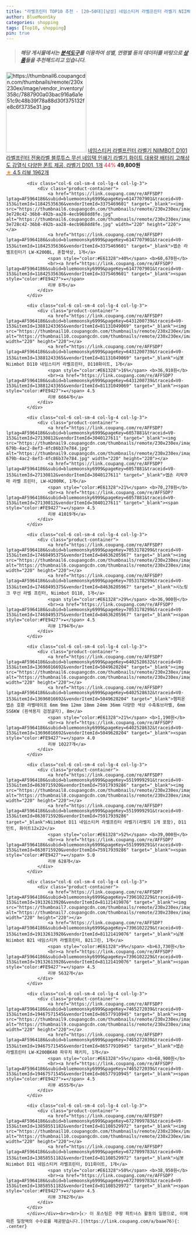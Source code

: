 ```yaml
---
title: "라벨프린터 TOP10 추천 - [20~50대][남성] 네임스티커 라벨프린터 라벨기 NIIMBOT D101 라벨프린터 전용라벨 블루투스 무선 네임택 인쇄기 라벨기 화이트 대용량 배"
author: BlueMoonSky
categories: shopping
tags: [Top10, shopping]
pin: true
---
```


> ##### 해당 게시물에서는 [**분석도구**](https://itemscout.io/)를 이용하여 **성별**, **연령별** 등의 데이터를 바탕으로 [**상품**](https://link.coupang.com/a/baae76)들을 추천해드리고 있습니다.
<div class="container"><div class="row">
            <div class="col-6 col-sm-4 col-lg-4 col-lg-3">
                <div class="product-container">
                    <a href="https://link.coupang.com/re/AFFSDP?lptag=AF5964186&subid=bluemoonsky6999&pageKey=7350290052&traceid=V0-153&itemId=18912977017&vendorItemId=86040301873" target="_blank"><img src="https://thumbnail6.coupangcdn.com/thumbnails/remote/230x230ex/image/vendor_inventory/358c/7887900a03bac916a6a1e51c9c48b39f78a88d30f375132fe8c6f3735e31.jpg" alt="https://thumbnail6.coupangcdn.com/thumbnails/remote/230x230ex/image/vendor_inventory/358c/7887900a03bac916a6a1e51c9c48b39f78a88d30f375132fe8c6f3735e31.jpg" width="220" height="220"></a>
                    <a href="https://link.coupang.com/re/AFFSDP?lptag=AF5964186&subid=bluemoonsky6999&pageKey=7350290052&traceid=V0-153&itemId=18912977017&vendorItemId=86040301873" target="_blank">네임스티커 라벨프린터 라벨기 NIIMBOT D101 라벨프린터 전용라벨 블루투스 무선 네임택 인쇄기 라벨기 화이트 대용량 배터리 고해상도 감열식 다양한 폰트 제공, 라벨기 D101, 1개</a>
                    <span style="color:#E61328">44%</span> <b>49,800원</b>
                    <br><a href="https://link.coupang.com/re/AFFSDP?lptag=AF5964186&subid=bluemoonsky6999&pageKey=7350290052&traceid=V0-153&itemId=18912977017&vendorItemId=86040301873" target="_blank"><span style="color:#FE9427">★</span> 4.5
                    리뷰 1962개</a>
                </div>
            </div>
            
            <div class="col-6 col-sm-4 col-lg-4 col-lg-3">
                <div class="product-container">
                    <a href="https://link.coupang.com/re/AFFSDP?lptag=AF5964186&subid=bluemoonsky6999&pageKey=6147707901&traceid=V0-153&itemId=11842535636&vendorItemId=3375469601" target="_blank"><img src="https://thumbnail6.coupangcdn.com/thumbnails/remote/230x230ex/image/retail/images/1067411491265758-3e728c42-36b8-492b-aa28-4ecb968dd8fe.jpg" alt="https://thumbnail6.coupangcdn.com/thumbnails/remote/230x230ex/image/retail/images/1067411491265758-3e728c42-36b8-492b-aa28-4ecb968dd8fe.jpg" width="220" height="220"></a>
                    <a href="https://link.coupang.com/re/AFFSDP?lptag=AF5964186&subid=bluemoonsky6999&pageKey=6147707901&traceid=V0-153&itemId=11842535636&vendorItemId=3375469601" target="_blank">엡손 라벨프린터기 LW-K200BL, 혼합색상, 1개</a>
                    <span style="color:#E61328">40%</span> <b>60,670원</b>
                    <br><a href="https://link.coupang.com/re/AFFSDP?lptag=AF5964186&subid=bluemoonsky6999&pageKey=6147707901&traceid=V0-153&itemId=11842535636&vendorItemId=3375469601" target="_blank"><span style="color:#FE9427">★</span> 
                    리뷰 0개</a>
                </div>
            </div>
            
            <div class="col-6 col-sm-4 col-lg-4 col-lg-3">
                <div class="product-container">
                    <a href="https://link.coupang.com/re/AFFSDP?lptag=AF5964186&subid=bluemoonsky6999&pageKey=6431200739&traceid=V0-153&itemId=13881243365&vendorItemId=81131049069" target="_blank"><img src="https://thumbnail10.coupangcdn.com/thumbnails/remote/230x230ex/image/vendor_inventory/5272/4763c286662acaaf04e61b26e10f7c2568cfdee1a443fd6f93bad7a9f866.png" alt="https://thumbnail10.coupangcdn.com/thumbnails/remote/230x230ex/image/vendor_inventory/5272/4763c286662acaaf04e61b26e10f7c2568cfdee1a443fd6f93bad7a9f866.png" width="220" height="220"></a>
                    <a href="https://link.coupang.com/re/AFFSDP?lptag=AF5964186&subid=bluemoonsky6999&pageKey=6431200739&traceid=V0-153&itemId=13881243365&vendorItemId=81131049069" target="_blank">님봇 Niimbot D110 네임스티커 라벨프린터, D110화이트, 1개</a>
                    <span style="color:#E61328">16%</span> <b>36,910원</b>
                    <br><a href="https://link.coupang.com/re/AFFSDP?lptag=AF5964186&subid=bluemoonsky6999&pageKey=6431200739&traceid=V0-153&itemId=13881243365&vendorItemId=81131049069" target="_blank"><span style="color:#FE9427">★</span> 4.5
                    리뷰 6664개</a>
                </div>
            </div>
            
            <div class="col-6 col-sm-4 col-lg-4 col-lg-3">
                <div class="product-container">
                    <a href="https://link.coupang.com/re/AFFSDP?lptag=AF5964186&subid=bluemoonsky6999&pageKey=6057881&traceid=V0-153&itemId=27130812&vendorItemId=3040127611" target="_blank"><img src="https://thumbnail9.coupangcdn.com/thumbnails/remote/230x230ex/image/product/image/vendoritem/2019/01/24/3040127611/8a8da503-679b-4ac2-8ef3-4fc86b37e784.jpg" alt="https://thumbnail9.coupangcdn.com/thumbnails/remote/230x230ex/image/product/image/vendoritem/2019/01/24/3040127611/8a8da503-679b-4ac2-8ef3-4fc86b37e784.jpg" width="220" height="220"></a>
                    <a href="https://link.coupang.com/re/AFFSDP?lptag=AF5964186&subid=bluemoonsky6999&pageKey=6057881&traceid=V0-153&itemId=27130812&vendorItemId=3040127611" target="_blank">엡손 리락쿠마 라벨 프린터, LW-H200RK, 1개</a>
                    <span style="color:#E61328">21%</span> <b>70,270원</b>
                    <br><a href="https://link.coupang.com/re/AFFSDP?lptag=AF5964186&subid=bluemoonsky6999&pageKey=6057881&traceid=V0-153&itemId=27130812&vendorItemId=3040127611" target="_blank"><span style="color:#FE9427">★</span> 4.5
                    리뷰 41019개</a>
                </div>
            </div>
            
            <div class="col-6 col-sm-4 col-lg-4 col-lg-3">
                <div class="product-container">
                    <a href="https://link.coupang.com/re/AFFSDP?lptag=AF5964186&subid=bluemoonsky6999&pageKey=7053178299&traceid=V0-153&itemId=17468495375&vendorItemId=84636205967" target="_blank"><img src="https://thumbnail6.coupangcdn.com/thumbnails/remote/230x230ex/image/vendor_inventory/d06e/fa0110c0ada29f37d8684fa53ee8e3b2f15fa1de2b6750985b851aadc4ab.jpg" alt="https://thumbnail6.coupangcdn.com/thumbnails/remote/230x230ex/image/vendor_inventory/d06e/fa0110c0ada29f37d8684fa53ee8e3b2f15fa1de2b6750985b851aadc4ab.jpg" width="220" height="220"></a>
                    <a href="https://link.coupang.com/re/AFFSDP?lptag=AF5964186&subid=bluemoonsky6999&pageKey=7053178299&traceid=V0-153&itemId=17468495375&vendorItemId=84636205967" target="_blank">시노링크 무선 라벨 프린터, Niimbot D110, 1개</a>
                    <span style="color:#E61328">29%</span> <b>36,900원</b>
                    <br><a href="https://link.coupang.com/re/AFFSDP?lptag=AF5964186&subid=bluemoonsky6999&pageKey=7053178299&traceid=V0-153&itemId=17468495375&vendorItemId=84636205967" target="_blank"><span style="color:#FE9427">★</span> 4.5
                    리뷰 1794개</a>
                </div>
            </div>
            
            <div class="col-6 col-sm-4 col-lg-4 col-lg-3">
                <div class="product-container">
                    <a href="https://link.coupang.com/re/AFFSDP?lptag=AF5964186&subid=bluemoonsky6999&pageKey=6402528632&traceid=V0-153&itemId=13696016692&vendorItemId=5049628204" target="_blank"><img src="https://thumbnail6.coupangcdn.com/thumbnails/remote/230x230ex/image/vendor_inventory/28ce/15e46b2232e3a11f9d604fc8d41d9109aa8f37ad08c95871b329fabd0aa0.jpg" alt="https://thumbnail6.coupangcdn.com/thumbnails/remote/230x230ex/image/vendor_inventory/28ce/15e46b2232e3a11f9d604fc8d41d9109aa8f37ad08c95871b329fabd0aa0.jpg" width="220" height="220"></a>
                    <a href="https://link.coupang.com/re/AFFSDP?lptag=AF5964186&subid=bluemoonsky6999&pageKey=6402528632&traceid=V0-153&itemId=13696016692&vendorItemId=5049628204" target="_blank">챔피온 엡손 호환 라벨테이프 6mm 9mm 12mm 18mm 24mm 36mm 다양한 색상 수축튜브라벨, 6mm SS6KW (흰색용지 검정글자), 8m</a>
                    <span style="color:#E61328">21%</span> <b>1,190원</b>
                    <br><a href="https://link.coupang.com/re/AFFSDP?lptag=AF5964186&subid=bluemoonsky6999&pageKey=6402528632&traceid=V0-153&itemId=13696016692&vendorItemId=5049628204" target="_blank"><span style="color:#FE9427">★</span> 4.0
                    리뷰 10227개</a>
                </div>
            </div>
            
            <div class="col-6 col-sm-4 col-lg-4 col-lg-3">
                <div class="product-container">
                    <a href="https://link.coupang.com/re/AFFSDP?lptag=AF5964186&subid=bluemoonsky6999&pageKey=5519999291&traceid=V0-153&itemId=8630715920&vendorItemId=75917939286" target="_blank"><img src="https://thumbnail8.coupangcdn.com/thumbnails/remote/230x230ex/image/vendor_inventory/8532/faf755a73b84fdc09964cd1288070d75da1e1c52b9ccd8bf06dff22739cc.png" alt="https://thumbnail8.coupangcdn.com/thumbnails/remote/230x230ex/image/vendor_inventory/8532/faf755a73b84fdc09964cd1288070d75da1e1c52b9ccd8bf06dff22739cc.png" width="220" height="220"></a>
                    <a href="https://link.coupang.com/re/AFFSDP?lptag=AF5964186&subid=bluemoonsky6999&pageKey=5519999291&traceid=V0-153&itemId=8630715920&vendorItemId=75917939286" target="_blank">Niimbot D11 네임스티커 라벨프린터 라벨기(라벨지 1개 포함), D11민트, 화이트12x22</a>
                    <span style="color:#E61328">52%</span> <b>39,000원</b>
                    <br><a href="https://link.coupang.com/re/AFFSDP?lptag=AF5964186&subid=bluemoonsky6999&pageKey=5519999291&traceid=V0-153&itemId=8630715920&vendorItemId=75917939286" target="_blank"><span style="color:#FE9427">★</span> 5.0
                    리뷰 628개</a>
                </div>
            </div>
            
            <div class="col-6 col-sm-4 col-lg-4 col-lg-3">
                <div class="product-container">
                    <a href="https://link.coupang.com/re/AFFSDP?lptag=AF5964186&subid=bluemoonsky6999&pageKey=7396102229&traceid=V0-153&itemId=19132613920&vendorItemId=81121419076" target="_blank"><img src="https://thumbnail7.coupangcdn.com/thumbnails/remote/230x230ex/image/vendor_inventory/bca4/e7545a034ddfac4b8c8a0cb3338c6cf7d53bbfd5e94cb416018f1796683f.png" alt="https://thumbnail7.coupangcdn.com/thumbnails/remote/230x230ex/image/vendor_inventory/bca4/e7545a034ddfac4b8c8a0cb3338c6cf7d53bbfd5e94cb416018f1796683f.png" width="220" height="220"></a>
                    <a href="https://link.coupang.com/re/AFFSDP?lptag=AF5964186&subid=bluemoonsky6999&pageKey=7396102229&traceid=V0-153&itemId=19132613920&vendorItemId=81121419076" target="_blank">님봇 Niimbot B21 네임스티커 라벨프린터, B21그린, 1개</a>
                    <span style="color:#E61328">9%</span> <b>63,730원</b>
                    <br><a href="https://link.coupang.com/re/AFFSDP?lptag=AF5964186&subid=bluemoonsky6999&pageKey=7396102229&traceid=V0-153&itemId=19132613920&vendorItemId=81121419076" target="_blank"><span style="color:#FE9427">★</span> 4.5
                    리뷰 5632개</a>
                </div>
            </div>
            
            <div class="col-6 col-sm-4 col-lg-4 col-lg-3">
                <div class="product-container">
                    <a href="https://link.coupang.com/re/AFFSDP?lptag=AF5964186&subid=bluemoonsky6999&pageKey=7465272039&traceid=V0-153&itemId=19467571545&vendorItemId=86577910945" target="_blank"><img src="https://thumbnail9.coupangcdn.com/thumbnails/remote/230x230ex/image/vendor_inventory/ba31/b54a344801ff199437975862f1d4c823617bb5027e69c5479ef0ba5a05b1.jpg" alt="https://thumbnail9.coupangcdn.com/thumbnails/remote/230x230ex/image/vendor_inventory/ba31/b54a344801ff199437975862f1d4c823617bb5027e69c5479ef0ba5a05b1.jpg" width="220" height="220"></a>
                    <a href="https://link.coupang.com/re/AFFSDP?lptag=AF5964186&subid=bluemoonsky6999&pageKey=7465272039&traceid=V0-153&itemId=19467571545&vendorItemId=86577910945" target="_blank">엡손 라벨프린터 LW-K200BK40 파우치 패키지, 1개</a>
                    <span style="color:#E61328">5%</span> <b>68,900원</b>
                    <br><a href="https://link.coupang.com/re/AFFSDP?lptag=AF5964186&subid=bluemoonsky6999&pageKey=7465272039&traceid=V0-153&itemId=19467571545&vendorItemId=86577910945" target="_blank"><span style="color:#FE9427">★</span> 4.5
                    리뷰 4555개</a>
                </div>
            </div>
            
            <div class="col-6 col-sm-4 col-lg-4 col-lg-3">
                <div class="product-container">
                    <a href="https://link.coupang.com/re/AFFSDP?lptag=AF5964186&subid=bluemoonsky6999&pageKey=6727099783&traceid=V0-153&itemId=13858551182&vendorItemId=81108529972" target="_blank"><img src="https://thumbnail10.coupangcdn.com/thumbnails/remote/230x230ex/image/vendor_inventory/ea5d/7515995fa1ff68f833da5e42d8a9ab645d78d2e2085d3dd10bc4f3664385.png" alt="https://thumbnail10.coupangcdn.com/thumbnails/remote/230x230ex/image/vendor_inventory/ea5d/7515995fa1ff68f833da5e42d8a9ab645d78d2e2085d3dd10bc4f3664385.png" width="220" height="220"></a>
                    <a href="https://link.coupang.com/re/AFFSDP?lptag=AF5964186&subid=bluemoonsky6999&pageKey=6727099783&traceid=V0-153&itemId=13858551182&vendorItemId=81108529972" target="_blank">님봇 Niimbot D11 네임스티커 라벨프린터, D11화이트, 1개</a>
                    <span style="color:#E61328">50%</span> <b>38,950원</b>
                    <br><a href="https://link.coupang.com/re/AFFSDP?lptag=AF5964186&subid=bluemoonsky6999&pageKey=6727099783&traceid=V0-153&itemId=13858551182&vendorItemId=81108529972" target="_blank"><span style="color:#FE9427">★</span> 4.5
                    리뷰 3762개</a>
                </div>
            </div>
            </div></div><br><br>[👉 이 포스팅은 쿠팡 파트너스 활동의 일환으로, 이에 따른 일정액의 수수료를 제공받습니다.](https://link.coupang.com/a/baae76){: .center}